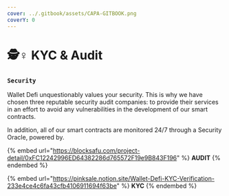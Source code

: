 ```yaml
---
cover: ../.gitbook/assets/CAPA-GITBOOK.png
coverY: 0
---
```


# 🕵♀ KYC & Audit

### `Security`

Wallet Defi unquestionably values your security. This is why we have chosen three reputable security audit companies: to provide their services in an effort to avoid any vulnerabilities in the development of our smart contracts.

In addition, all of our smart contracts are monitored 24/7 through a Security Oracle, powered by.

{% embed url="https://blocksafu.com/project-detail/0xFC12242996ED64382286d765572F19e9B843F196" %}
**AUDIT**
{% endembed %}

{% embed url="https://pinksale.notion.site/Wallet-Defi-KYC-Verification-233e4ce4c6fa43cfb4106911694f63be" %}
**KYC**
{% endembed %}
